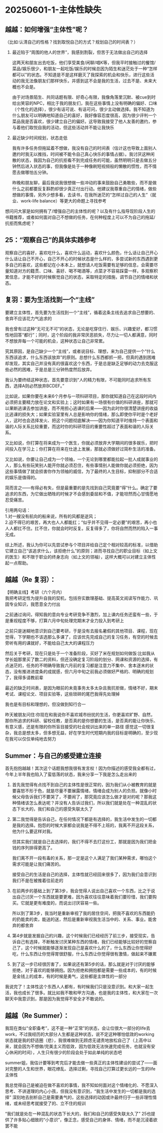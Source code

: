 # 20250601-1-主体性缺失

## 越越：如何增强“主体性”呢？
（比如∶认清自己的性格？找到取悦自己的方式？规划自己的时间表？）

1. 最近陷于“周围的他人的世界”，我感到割裂，但苦于无法做出自己的选择

    这两天和朋友出去吃饭，他们享受美食/闲聊/唱K等，但我平时接触过的餐馆/菜品/娱乐很少，和朋友一起吃饭/娱乐的时候总因为陌生和迷茫处于一种“怎样都可以”的状态。不知道是不是这样磨灭了我探索的机会和快乐，进行这些活动的我无法像朋友们那样快乐，并感到这不会是我的生活，过去不是、未来大概也不会是。

    由于对场景陌生、共同话题有限、好奇心有限，我像角落里沉默、被cue到时给出笑容的NPC，相比于我的朋友们，我在这些事情上没有明确的偏好、口味（个性化的选择），很少有话可说、有话可问，很少主动做选择。我不知道为什么朋友可以明确地知道自己的喜好，我好像容忍度很高，因为很少评判一个菜品我是否喜欢，很少建立自己的偏好。这导致我接受了他人友善的邀约，参与着他们取悦自我的活动，但这些活动并不能让我快乐

2. 最近缺少时间规划，状态走低

    我有许多任务但拖延着不想做，我没有自己的时间表（估计这也导致上面别人邀约时我无以推挡，时间被不能令自己真心快乐的事情占据）。我讨厌这种闲散的状态，我因为自己的抗拒看不到完成任务的可能，虽然明明只是去做五分钟然后进入状态的事，但我像是处于一种像刷短视频般的懒散的惯性，而不情愿去做哪怕五分钟。

    昨晚和朋友聊，最后我说我很想做一些冲动的事来鼓励自己勇敢些，而不是做什么之前都要反复斟酌却很少真正付出行动。他建议我尊重自己的情绪，做些想做的事情，另外少想多看，去读书，在我所迷茫的“怎样过自己的人生”（就业、work-life balance）等更大的命题上寻找参考

想问问大家是如何拥有了/增强自己的主体性的呢？以及有什么指导现阶段人生的书籍推荐，或者如何面对自己不想做的任务，在何种程度上可以不为自己的拖延/抗拒而焦虑呢？

## 25：“观察自己”的具体实践参考
观察自己的喜好，喜欢吃什么，喜欢什么运动，喜欢什么颜色，什么话让自己开心什么话让自己不开心，自己不开心的时候状态是什么样的，多尝试新的东西遇到更多自己的喜欢，这些都记在小本本上，就想请人吃饭需要有足够的信息，会需要尽量知道对方的籍贯、口味、喜好、喝不喝酒等，点菜才不容易踩雷一样，多观察积累信息，才能不好的时候察觉自己的状态，采取特定的措施，调节自己的情绪和状态。

## 复羽：要为生活找到一个“主线”

要建立主体性，首先要为生活找到一个“主线”，循着这条主线去追求自己想要的、舍弃不应该花力气追求的

我也曾有过这种“无可无不可”的状态，无论是吃穿住行、娱乐、兴趣爱好，都习惯性地回答“都行”；同时，这个阶段的我非常厌恶损失，尽力让一切人都满意，同时不想放弃每一个可能的机会，这种状态让自己非常累。

究其原因，是自己缺少一个“主线”，或者说目标、理想，来为自己提供一个“什么东西该追求，什么东西该放弃”的原则。总想什么东西都抓一把，但真的遇到困难却发现，其实自己并没有真的很喜欢这个东西，于是总是缺乏足够的动力去克服这些必然的困难，于是总是三分钟热度然后放弃。

我认为要终结这种状态，首先要意识到“人的精力有限，不可能同时追求所有东西，选择A则必然放弃BCDEF。”

比如说，如果你要在未来6个月参与一项科研项目，那你就知道自己在这段时间内必须把主要精力放在论文和实验上；这时如果有一场很有价值的科研讲座，那就可以果断逃课去参加讲座，而不用担心逃课的后果——因为此时你很清楚讲座的收益比逃课的损失大；如果实验室里有人总是影响你的情绪，那么即使你平时是个老好人，这时也会选择发火、把这个问题彻底解决——因为你知道平时维持一个表面和谐的人际关系比较重要，而这时你的科研项目的重要性超过了表面和谐的人际关系。

又比如说，你打算在将来成为一个医生，你就必须放弃大学期间的很多娱乐，把时间投入在学习上；你打算在将来在仕途上发展，那就必须做好过简朴生活的准备。

又比如说，你要让自己成为一个领袖，一个无论到哪里都能拉起一批人成就事业的人，那么有些玩笑别人能开你就必须忍住，有些事情别人能做你就必须拒绝，因为这些事情做了就会损害你作为领袖的威信，为了最终的人生目标，抑制部分不合适的娱乐是值得的。

简而言之——有得必有失，但是最重要的是先找到自己究竟要“得”什么。确定了要追求的东西，为它做出牺牲的时候才不会感到委屈和不值，才能坦然而心甘情愿地忍受痛苦。

引用两句话：  
1.对一艘没有航向的船来说，所有的风都是逆风；  
2.迫不得已的艰苦，再大也人人都能扛；“似乎并不见得一定必要”的艰苦，再小也人人都扛不住。扛不住，你就会时时反复。反复得多了，你将自然而然的陷入一事无成。

综上所述，我认为你可以先尝试参与个项目并给自己定个相对较高的标准，以借助它建立自己“该追求什么，该拒绝什么”的原则；进而寻找自己的职业目标（如上文的医生）和不限于职业的终身志向（如上文的领袖），这样大概可以对建立主体性起一点帮助。

## 越越（Re 复羽）：

【明确主线】考研（六个月内）  
我把考研定性为提升自我的契机，包括夯实数理基础、提高英文阅读写作能力、巩固专业知识，我愿意全力付出

之前通过询问，得知我的意向专业考研竞争不激烈，加上课内任务还蛮有一些，于是重视程度不够，打算六月中旬处理完期末才全力投入到考研上

之前只是迷糊地意识到自己要考研，于是没有去报名暑假的其他项目、课程，现在觉得，下学期也不该选那么多课了，应该优先完成自己的复习任务，有空的时候去旁听有用的课就好，不能给自己太大的课程压力

然后关于考研，现在只是处于一个准备阶段，买好了米在规划如何做饭∶比如我从学长姐那里买了数二的资料，但还没确定复习阶段的划分、网课和资源的选择，有点迷茫的，任务的不明确导致我六月前的复习都是注意力不集中、舍本逐末的状态，没有推进进度条的成就感，但六月中旬之前我必须做好严格的、明确的规划了，我得多请教前辈

最近的缺乏时间表，是因为眼前的未竟事务太多太杂且我抗拒做，情绪不好，期末考试、课程论文、项目实验等，这些琐碎的尾巴我得先处理掉

我也是有目标和理想的，但没做到知行合一

昨天被朋友问住∶你现在和我说你不喜欢城市纷扰的生活，你更喜欢旷野、自然，那你所追求的科研、留校任教，是否真的是你想要的生活，是否真的能让你快乐、有意义感，还是有限的你所盲目接受的社会规训出来的单一路径
感觉这一切很复杂，我总是想太多，但多想无益，好在学生时代短期内我的目标是明确的，至少现在我可以仅仅单纯地去努力

## Summer：与自己的感受建立连接

首先抱抱越越！其次这个话题我想我很有发言权！因为你描述的感受我全都有过，今年上半年我也陷入了蛮低落的状态，我来分享一下我是怎么走出来的

1. 首先我觉得有点找不到自己的主体性是很正常的，因为我们从小被教育的就是要喜怒不形于色，就是尽量不要展露情绪，情绪会成为别人的负担。就像小时候父母告诉我们不要哭了，不要闹了，那究竟应该怎么做才是对的呢？那我这种情绪该怎么表达呢？并没有人告诉过我们，所以我们就是处在一种混乱的状态下长大的，我们和自己的感受失联太久了

2. 第二我觉得是告诉自己，在任何情况下都是有选择的，我生活中发生的一切都是我的选择。抱怨的时候大家都会说我是不得不上班的，我离不开这段关系，他为什么要这样对我。

    但其实我们就是自己去选择的，我们不得不去打这份工，那就是因为我们把金钱的序列排得更高了。

    我们离不开一段有毒的关系，那一定是这个人满足了我们某种需求，哪怕这个需求可能是让我们痛苦的。

    接受自己的生活是自己的选择，主体性就已经回来很多了，因为我们会意识到我们不是在被推着往前走的

3. 在前两步的基础上到了第3步，我会觉得人说出自己喜欢一个东西，比之于说出自己讨厌一个东西就是要更难，因为喜欢往往意味着我们要珍惜，我们要购买。它就是更有难度的，而说出讨厌容易一些。

    所以到了第3步，我当时是重新审视了我的居住空间，把我不喜欢的东西能扔的扔能卖的卖，能送的送，然后是重新审视我生活当中的、关系、事业。能舍弃的都舍弃

4. 第4步就是发掘自己的兴趣，这个时候我们已经经历了前三步，接受现实，告诉自己有选择，不断触发讨厌某种东西的情绪，我们已经能够比较好的觉察自己了，这个时候就能够逐渐发现自己是喜欢什么的了，什么东西让你觉得好吃，什么东西让你觉得胃很舒服，什么东西让你觉得很有激情，做起来不嫌累

5. 到了这一步已经很厉害了，如果说还有第5步的话，那么就是对于讨厌的能够拒绝，对于喜欢的能够拥抱。因为拒绝和拥抱都是需要一些成本的，有的时候是金钱上的成本，有的时候是勇气，这些都是主体性的一部分

我说完了！主体性这个东西人人都有，有时候我们只是没意识到。和大家一起生活，我也成长了很多。就比如我不敢和甲方沟通，也是我的主体性，和大家在一次聊天中我意识到，那是因为我觉得不安全才不敢说的。

## 越越（Re Summer）：

我现在类似“全职备考”，这不是一种“正常”的状态，会让位很大一部分的life去work，不过我经历的大部分人生都是这种状态，说不定这种哪怕低效的working状态就是我的舒适圈（悲），我很难做到无顾虑无谴责地放松自己了（上高中以来，就会因为不想做/完美主义而低效，因为低效无法快速完成任务，也就没有安心休闲的时间），人生只有很少的阶段会处于如此单纯的状态吧

summer姐，我估计要等到考完后才能去做一些真正的主体性建设的尝试了——面对完整的人生和世界，眼花缭乱、选择过剩，寻找自己打算过更长远的一生的life主体性

我总觉得自己是被迫在做不喜欢的事情，我不知如何面对这个情绪化的、不愿深入思考、不讲道理的内心小孩，但我没有意识到，“我生活中发生的一切都是我的选择”
深刻地去剖析自己是需要勇气的，这些选择的动因或许最终归于一些非理性情绪，或未经思考就接受了的、立不住的规训

“我们就是处在一种混乱的状态下长大的，我们和自己的感受失联太久了”
25也提供了许多贴心细致的“小意识”，像正念，感受自己的身体、情绪，而不是沉浸着欲罢不能


